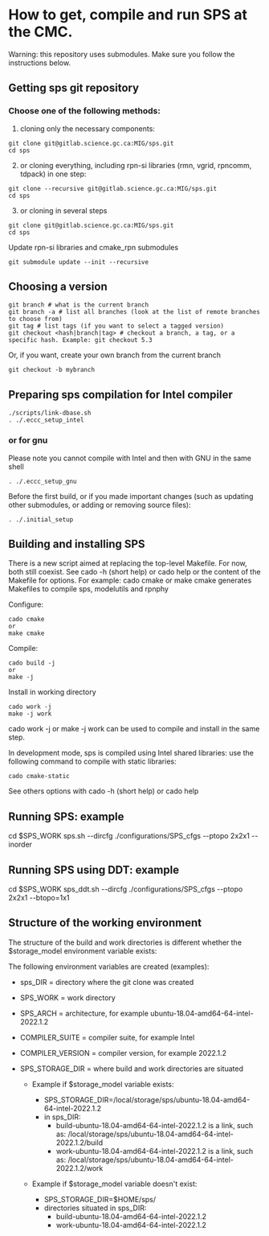 # How to get, compile and run SPS at the CMC.

Warning: this repository uses submodules. Make sure you follow the
instructions below.

## Getting sps git repository

### Choose one of the following methods:

1. cloning only the necessary components:
```
git clone git@gitlab.science.gc.ca:MIG/sps.git
cd sps
```

2. or cloning everything, including rpn-si libraries (rmn, vgrid, rpncomm, tdpack) in one step:
```
git clone --recursive git@gitlab.science.gc.ca:MIG/sps.git
cd sps
```

3. or cloning in several steps
```
git clone git@gitlab.science.gc.ca:MIG/sps.git
cd sps
```
Update rpn-si libraries and cmake_rpn submodules
```
git submodule update --init --recursive
```

## Choosing a version
```
git branch # what is the current branch
git branch -a # list all branches (look at the list of remote branches to choose from)
git tag # list tags (if you want to select a tagged version)
git checkout <hash|branch|tag> # checkout a branch, a tag, or a specific hash. Example: git checkout 5.3
```
Or, if you want, create your own branch from the current branch
```
git checkout -b mybranch
```

## Preparing sps compilation for Intel compiler
```
./scripts/link-dbase.sh
. ./.eccc_setup_intel
```

### or for gnu

Please note you cannot compile with Intel and then with GNU in the same shell
```
. ./.eccc_setup_gnu
```

Before the first build, or if you made important changes (such as updating
other submodules, or adding or removing source files):
```
. ./.initial_setup
```

## Building and installing SPS

There is a new script aimed at replacing the top-level Makefile.
For now, both still coexist.
See cado -h (short help) or cado help or the content of the Makefile for options.
For example: cado cmake or make cmake generates Makefiles to compile sps,
modelutils and rpnphy

Configure:
```
cado cmake
or 
make cmake
```

Compile:
```
cado build -j
or
make -j
```
Install in working directory
```
cado work -j
make -j work
```
cado work -j or make -j work can be used to compile and install in the same step.

In development mode, sps is compiled using Intel shared libraries: use the
following command to compile with static libraries:
```
cado cmake-static
```

See others options with cado -h (short help) or cado help

## Running SPS: example
cd $SPS_WORK
sps.sh --dircfg ./configurations/SPS_cfgs --ptopo 2x2x1 --inorder

## Running SPS using DDT: example
cd $SPS_WORK
sps_ddt.sh --dircfg ./configurations/SPS_cfgs --ptopo 2x2x1 --btopo=1x1

## Structure of the working environment
The structure of the build and work directories is different whether the
$storage_model environment variable exists:

The following environment variables are created (examples):
- sps_DIR = directory where the git clone was created
- SPS_WORK = work directory
- SPS_ARCH = architecture, for example ubuntu-18.04-amd64-64-intel-2022.1.2
- COMPILER_SUITE = compiler suite, for example Intel
- COMPILER_VERSION = compiler version, for example 2022.1.2

- SPS_STORAGE_DIR = where build and work directories are situated
  - Example if $storage_model variable exists:
    - SPS_STORAGE_DIR=/local/storage/sps/ubuntu-18.04-amd64-64-intel-2022.1.2
    - in sps_DIR:
      - build-ubuntu-18.04-amd64-64-intel-2022.1.2 is a link, such as:
        /local/storage/sps/ubuntu-18.04-amd64-64-intel-2022.1.2/build
      - work-ubuntu-18.04-amd64-64-intel-2022.1.2 is a link, such as:
        /local/storage/sps/ubuntu-18.04-amd64-64-intel-2022.1.2/work

  - Example if $storage_model variable doesn't exist:
    - SPS_STORAGE_DIR=$HOME/sps/
    - directories situated in sps_DIR:
      - build-ubuntu-18.04-amd64-64-intel-2022.1.2
      - work-ubuntu-18.04-amd64-64-intel-2022.1.2

